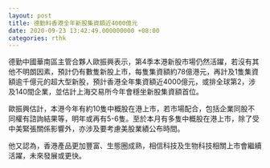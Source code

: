 ```yaml
---
layout: post
title: 德勤料香港全年新股集資額近4000億元
date: 2020-09-23 13:42:49.000000000 +08:00
categories: rthk
---
```


德勤中國華南區主管合夥人歐振興表示，第4季本港新股市場仍然活躍，若沒有其他不明朗因素，預計仍有數隻新股上市，每隻集資額約78億港元，再計及1隻集資額逾千億元的超大型新股，預計香港全年集資額近4000億元，或排全球第2，涉及140間企業，並估計上海交易所今年會穩坐新股集資額首位。

歐振興估計，本港今年有約10隻中概股在港上市，若市場配合，包括企業同股不同權有諮詢結果等，明年或再有5-6隻。至於本月有多隻中概股在港上市，除了受中美緊張關係影響外，亦涉及要考慮美股業績公布時間。

他又認為，香港產品更加豐富、生態圈成熟，相信科技及生物科技相關上市會繼續活躍，未來發展或更快。
